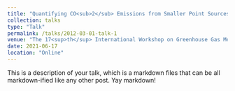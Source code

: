 ```yaml
---
title: "Quantifying CO<sub>2</sub> Emissions from Smaller Point Sources by Using Multiple OCO-3 Images"
collection: talks
type: "Talk"
permalink: /talks/2012-03-01-talk-1
venue: "The 17<sup>th</sup> International Workshop on Greenhouse Gas Measurements from Space"
date: 2021-06-17
location: "Online"
---
```


This is a description of your talk, which is a markdown files that can be all markdown-ified like any other post. Yay markdown!
